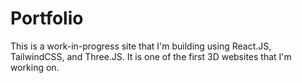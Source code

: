 # Portfolio

This is a work-in-progress site that I'm building using React.JS, TailwindCSS, and Three.JS.
It is one of the first 3D websites that I'm working on.
